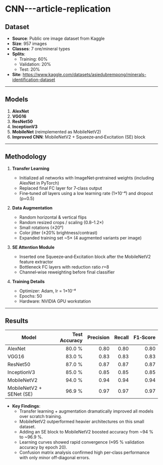 # CNN---article-replication

## Dataset

- **Source**: Public ore image dataset from Kaggle  
- **Size**: 957 images  
- **Classes**: 7 ore/mineral types  
- **Splits**:
  - Training: 60%  
  - Validation: 20%  
  - Test: 20%
- **Site**: https://www.kaggle.com/datasets/asiedubrempong/minerals-identification-dataset

---

## Models

1. **AlexNet**  
2. **VGG16**  
3. **ResNet50**  
4. **InceptionV3**  
5. **MobileNet** (reimplemented as MobileNetV2)  
6. **Improved CNN**: MobileNetV2 + Squeeze‑and‑Excitation (SE) block  

---

## Methodology

1. **Transfer Learning**  
   - Initialized all networks with ImageNet‑pretrained weights (including AlexNet in PyTorch)  
   - Replaced final FC layer for 7‑class output  
   - Fine‑tuned *all* layers using a low learning rate (1×10⁻⁴) and dropout (p=0.5)  

2. **Data Augmentation**  
   - Random horizontal & vertical flips  
   - Random resized crops / scaling (0.8–1.2×)  
   - Small rotations (±20°)  
   - Color jitter (±20% brightness/contrast)  
   - Expanded training set ~5× (4 augmented variants per image)  

3. **SE Attention Module**  
   - Inserted one Squeeze‑and‑Excitation block after the MobileNetV2 feature extractor  
   - Bottleneck FC layers with reduction ratio *r*=8  
   - Channel‑wise reweighting before final classifier  

4. **Training Details**  
   - Optimizer: Adam, lr = 1×10⁻⁴  
   - Epochs: 50  
   - Hardware: NVIDIA GPU workstation  

---

## Results

| Model                    | Test Accuracy | Precision | Recall | F1‑Score |
|--------------------------|--------------:|----------:|-------:|---------:|
| AlexNet                  | 80.0 %        | 0.80      | 0.80   | 0.80     |
| VGG16                    | 83.0 %        | 0.83      | 0.83   | 0.83     |
| ResNet50                 | 87.0 %        | 0.87      | 0.87   | 0.87     |
| InceptionV3              | 85.0 %        | 0.85      | 0.85   | 0.85     |
| MobileNetV2              | 94.0 %        | 0.94      | 0.94   | 0.94     |
| MobileNetV2 + SENet (SE) | 96.9 %        | 0.97      | 0.97   | 0.97     |

- **Key Findings**:  
  - Transfer learning + augmentation dramatically improved all models over scratch training.  
  - MobileNetV2 outperformed heavier architectures on this small dataset.  
  - Adding an SE block to MobileNetV2 boosted accuracy from ~94 % to ~96.9 %.  
  - Learning curves showed rapid convergence (≈95 % validation accuracy by epoch 20).  
  - Confusion matrix analysis confirmed high per‑class performance with only minor off‑diagonal errors.  
